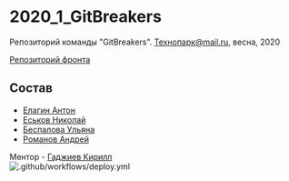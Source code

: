 # 2020_1_GitBreakers
Репозиторий команды "GitBreakers". Технопарк@mail.ru, весна, 2020

[Репозиторий фронта](https://github.com/frontend-park-mail-ru/2020_1_GitBreakers/)

## Состав
- [Елагин Антон](https://github.com/AntonElagin)
- [Еськов Николай](https://github.com/nickeskov)
- [Беспалова Ульяна](https://github.com/UlianaBespalova)
- [Романов Андрей](https://github.com/Deiklov)

Ментор - [Гаджиев Кирилл](https://github.com/kirBMSTU)  
![.github/workflows/deploy.yml](https://github.com/go-park-mail-ru/2020_1_GitBreakers/workflows/deploy/badge.svg)
